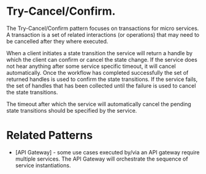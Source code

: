 # Try-Cancel/Confirm.

The Try-Cancel/Confirm pattern focuses on transactions for micro services. A transaction is a set of related interactions (or operations) that may need to be cancelled after they where executed.

When a client initiates a state transition the service will return a handle by which the client can confirm or cancel the state change. If the service does not hear anything after some service specific timeout, it will cancel automatically. Once the workflow has completed successfully the set of returned handles is used to confirm the state transitions. If the service fails, the set of handles that has been collected until the failure is used to cancel the state transitions.

The timeout after which the service will automatically cancel the pending state transitions should be specified by the service.

# Related Patterns

* [API Gateway] - some use cases executed by/via an API gateway require multiple services. The API Gateway will orchestrate the sequence of service instantiations.